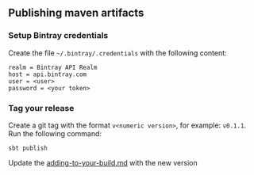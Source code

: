 ## Publishing maven artifacts

### Setup Bintray credentials

Create the file `~/.bintray/.credentials` with the following content:

```
realm = Bintray API Realm
host = api.bintray.com
user = <user>
password = <your token>
```

### Tag your release

Create a git tag with the format `v<numeric version>`, for example: `v0.1.1`.
Run the following command:

```
sbt publish
```

Update the [adding-to-your-build.md](adding-to-your-build.md) with the new version
